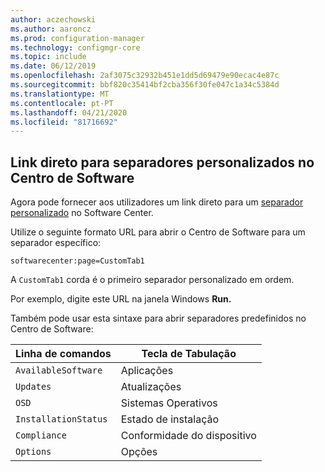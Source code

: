 ```yaml
---
author: aczechowski
ms.author: aaroncz
ms.prod: configuration-manager
ms.technology: configmgr-core
ms.topic: include
ms.date: 06/12/2019
ms.openlocfilehash: 2af3075c32932b451e1dd5d69479e90ecac4e87c
ms.sourcegitcommit: bbf820c35414bf2cba356f30fe047c1a34c5384d
ms.translationtype: MT
ms.contentlocale: pt-PT
ms.lasthandoff: 04/21/2020
ms.locfileid: "81716692"
---
```

## <a name="direct-link-to-custom-tabs-in-software-center"></a><a name="bkmk_swctr"></a>Link direto para separadores personalizados no Centro de Software

<!--4655176-->

Agora pode fornecer aos utilizadores um link direto para um [separador personalizado](../../../../clients/deploy/about-client-settings.md#software-center-tab-visibility) no Software Center.

Utilize o seguinte formato URL para abrir o Centro de Software para um separador específico:

`softwarecenter:page=CustomTab1`

A `CustomTab1` corda é o primeiro separador personalizado em ordem.

Por exemplo, digite este URL na janela Windows **Run.**

Também pode usar esta sintaxe para abrir separadores predefinidos no Centro de Software:

|Linha de comandos  |Tecla de Tabulação  |
|---------|---------|
|`AvailableSoftware`|Aplicações|
|`Updates`|Atualizações|
|`OSD`|Sistemas Operativos|
|`InstallationStatus`|Estado de instalação|
|`Compliance`|Conformidade do dispositivo|
|`Options`|Opções|
